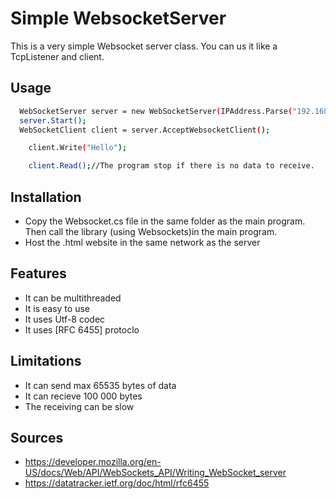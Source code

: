 # Simple WebsocketServer
This is a very simple Websocket server class. 
You can us it like a TcpListener and client.
## Usage
```bash
  WebSocketServer server = new WebSocketServer(IPAddress.Parse("192.168.1.69"), 8080);//Use your own local ip (ipv4)
  server.Start();
  WebSocketClient client = server.AcceptWebsocketClient();
```

```bash
    client.Write("Hello");

    client.Read();//The program stop if there is no data to receive.
```
## Installation

 - Copy the Websocket.cs file in the same folder as the main program. Then call the library (using Websockets)in the main program.
 - Host the .html website in the same network as the server

## Features
 - It can be multithreaded
 - It is easy to use
 - It uses Utf-8 codec
 - It uses [RFC 6455] protoclo 

## Limitations 
 - It can send max 65535 bytes of data 
 - It can recieve 100 000 bytes
 - The receiving can be slow

## Sources
 - https://developer.mozilla.org/en-US/docs/Web/API/WebSockets_API/Writing_WebSocket_server
 - https://datatracker.ietf.org/doc/html/rfc6455

